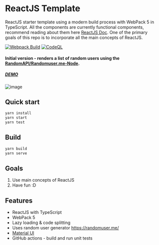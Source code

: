 # ReactJS Template

ReactJS starter template using a modern build process with WebPack 5 in TypeScript. All the components are currently functional components, recommend reading about them here [ReactJS Doc](https://reactjs.org/docs/components-and-props.html#function-and-class-components). One of the primary goals of this repo is to incorporate all the main concepts of ReactJS.

[![Webpack Build](https://github.com/NazimHAli/reactjs-template/actions/workflows/nodejs.yml/badge.svg?branch=master)](https://github.com/NazimHAli/reactjs-template/actions/workflows/nodejs.yml)
[![CodeQL](https://github.com/NazimHAli/reactjs-template/actions/workflows/codeql-analysis.yml/badge.svg?branch=master&event=push)](https://github.com/NazimHAli/reactjs-template/actions/workflows/codeql-analysis.yml)

#### Initial version - renders a list of random users using the [RandomAPI/Randomuser.me-Node](https://github.com/RandomAPI/Randomuser.me-Node).
##### [DEMO](https://reactjs-template-nazimali.vercel.app/)
![image](https://user-images.githubusercontent.com/26750288/134839866-e10ca422-545c-4492-91db-a98159a2fd0c.png)


## Quick start

```bash
yarn install
yarn start
yarn test
```

## Build

```bash
yarn build
yarn serve
```

## Goals

1. Use main concepts of ReactJS
2. Have fun :D

## Features

-   ReactJS with TypeScript
-   WebPack 5
-   Lazy loading & code splitting
-   Uses random user generator https://randomuser.me/
-   [Material UI](https://github.com/mui-org/material-ui)
-   GitHub actions - build and run unit tests
